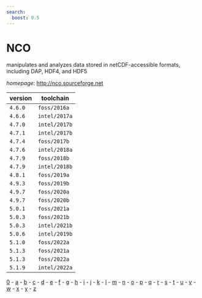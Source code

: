 ```yaml
---
search:
  boost: 0.5
---
```

# NCO

manipulates and analyzes data stored in netCDF-accessible formats, including DAP, HDF4, and HDF5

*homepage*: <http://nco.sourceforge.net>

version | toolchain
--------|----------
``4.6.0`` | ``foss/2016a``
``4.6.6`` | ``intel/2017a``
``4.7.0`` | ``intel/2017b``
``4.7.1`` | ``intel/2017b``
``4.7.4`` | ``foss/2017b``
``4.7.6`` | ``intel/2018a``
``4.7.9`` | ``foss/2018b``
``4.7.9`` | ``intel/2018b``
``4.8.1`` | ``foss/2019a``
``4.9.3`` | ``foss/2019b``
``4.9.7`` | ``foss/2020a``
``4.9.7`` | ``foss/2020b``
``5.0.1`` | ``foss/2021a``
``5.0.3`` | ``foss/2021b``
``5.0.3`` | ``intel/2021b``
``5.0.6`` | ``intel/2019b``
``5.1.0`` | ``foss/2022a``
``5.1.3`` | ``foss/2021a``
``5.1.3`` | ``foss/2022a``
``5.1.9`` | ``intel/2022a``

[0](../0/index.md) - [a](../a/index.md) - [b](../b/index.md) - [c](../c/index.md) - [d](../d/index.md) - [e](../e/index.md) - [f](../f/index.md) - [g](../g/index.md) - [h](../h/index.md) - [i](../i/index.md) - [j](../j/index.md) - [k](../k/index.md) - [l](../l/index.md) - [m](../m/index.md) - [n](../n/index.md) - [o](../o/index.md) - [p](../p/index.md) - [q](../q/index.md) - [r](../r/index.md) - [s](../s/index.md) - [t](../t/index.md) - [u](../u/index.md) - [v](../v/index.md) - [w](../w/index.md) - [x](../x/index.md) - [y](../y/index.md) - [z](../z/index.md)

